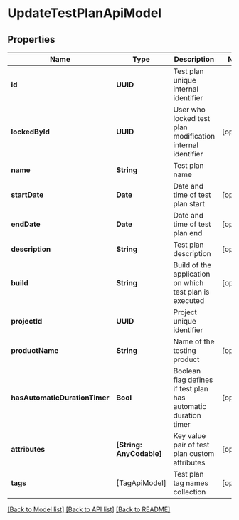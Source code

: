 # UpdateTestPlanApiModel

## Properties
Name | Type | Description | Notes
------------ | ------------- | ------------- | -------------
**id** | **UUID** | Test plan unique internal identifier | 
**lockedById** | **UUID** | User who locked test plan modification internal identifier | [optional] 
**name** | **String** | Test plan name | 
**startDate** | **Date** | Date and time of test plan start | [optional] 
**endDate** | **Date** | Date and time of test plan end | [optional] 
**description** | **String** | Test plan description | [optional] 
**build** | **String** | Build of the application on which test plan is executed | [optional] 
**projectId** | **UUID** | Project unique identifier | 
**productName** | **String** | Name of the testing product | [optional] 
**hasAutomaticDurationTimer** | **Bool** | Boolean flag defines if test plan has automatic duration timer | [optional] 
**attributes** | **[String: AnyCodable]** | Key value pair of test plan custom attributes | [optional] 
**tags** | [TagApiModel] | Test plan tag names collection | [optional] 

[[Back to Model list]](../README.md#documentation-for-models) [[Back to API list]](../README.md#documentation-for-api-endpoints) [[Back to README]](../README.md)


